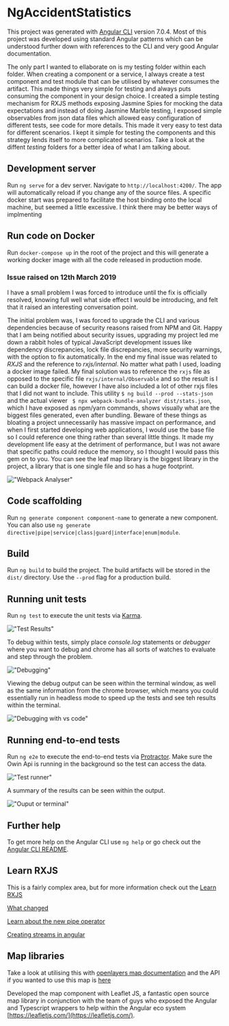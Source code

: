 # NgAccidentStatistics

This project was generated with [Angular CLI](https://cli.angular.io/) version 7.0.4. Most of this project was developed using standard Angular patterns which can be understood further down with references to the CLI and very good Angular documentation.

The only part I wanted to ellaborate on is my testing folder within each folder. When creating a component or a service, I always create a test component and test module that can be utilised by whatever consumes the artifact. This made things very simple for testing and always puts consuming the component in your design choice. I created a simple testing mechanism for RXJS methods exposing Jasmine Spies for mocking the data expectations and instead of doing Jasmine Marble testing, I exposed simple observables from json data files which allowed easy configuration of different tests, see code for more details. This made it very easy to test data for different scenarios. I kept it simple for testing the components and this strategy lends itself to more complicated scenarios. Take a look at the diffent *testing* folders for a better idea of what I am talking about.

## Development server

Run `ng serve` for a dev server. Navigate to `http://localhost:4200/`. The app will automatically reload if you change any of the source files. A specific docker start was prepared to facilitate the host binding onto the local machine, but seemed a little excessive. I think there may be better ways of implmenting  

## Run code on Docker

Run `docker-compose up` in the root of the project and this will generate a working docker image with all the code released in production mode.  

### Issue raised on 12th March 2019
I have a small problem I was forced to introduce until the fix is officially resolved, knowing full well what side effect I would be introducing, and felt that it raised an interesting conversation point. 

The initial problem was, I was forced to upgrade the CLI and various dependencies because of security reasons raised from NPM and Git. Happy that I am being notified about security issues, upgrading my project led me down a rabbit holes of typical JavaScript development issues like dependency discrepancies, lock file discrepancies, more security warnings, with the option to fix automatically. In the end my final issue was related to *RXJS* and the reference to *rxjs/internal*. No matter what path I used, loading a docker image failed. My final solution was to reference the `rxjs` file as opposed to the specific file `rxjs/internal/Observable` and so the result is I can build a docker file, however I have also included a lot of other rxjs files that I did not want to include. This utility `$ ng build --prod --stats-json` and the actual viewer ` $ npx webpack-bundle-analyzer dist/stats.json`, which I have exposed as npm/yarn commands, shows visually what are the biggest files generated, even after bundling. Beware of these things as bloating a project unnecessarily has massive impact on performance, and when I first started developing web applications, I would use the base file so I could reference one thing rather than several little things. It made my development life easy at the detriment of performance, but I was not aware that specific paths could reduce the memory, so I thought I would pass this gem on to you. You can see the leaf map library is the biggest library in the project, a library that is one single file and so has a huge footprint.

!["Webpack Analyser"](screenshots/StatisticsAnalysis.png)

## Code scaffolding

Run `ng generate component component-name` to generate a new component. You can also use `ng generate directive|pipe|service|class|guard|interface|enum|module`.

## Build

Run `ng build` to build the project. The build artifacts will be stored in the `dist/` directory. Use the `--prod` flag for a production build.

## Running unit tests

Run `ng test` to execute the unit tests via [Karma](https://karma-runner.github.io).

!["Test Results"](screenshots/TestResults.png)

To debug within tests, simply place *console.log* statements or *debugger* where you want to debug and chrome has all sorts of watches to evaluate and step through the problem.

!["Debugging"](screenshots/DebuggingKarmaWithChrome.png)

Viewing the debug output can be seen within the terminal window, as well as the same information from the chrome browser, which means you could essentially run in headless mode to speed up the tests and see teh results within the terminal.

!["Debugging with vs code"](screenshots/VSCodeDebugging.png)

## Running end-to-end tests

Run `ng e2e` to execute the end-to-end tests via [Protractor](http://www.protractortest.org/). Make sure the Owin Api is running in the background so the test can access the data.

!["Test runner"](screenshots/e2eTestRunner.png)

A summary of the results can be seen within the output.

!["Ouput or terminal"](screenshots/e2eTerminal.png)


## Further help

To get more help on the Angular CLI use `ng help` or go check out the [Angular CLI README](https://github.com/angular/angular-cli/blob/master/README.md).

## Learn RXJS

This is a fairly complex area, but for more information check out the 
[Learn RXJS](https://www.learnrxjs.io/)

[What changed](https://www.academind.com/learn/javascript/rxjs-6-what-changed/)

[Learn about the new pipe operator](https://github.com/ReactiveX/rxjs/blob/master/doc/pipeable-operators.md)

[Creating streams in angular](https://blog.angularindepth.com/the-extensive-guide-to-creating-streams-in-rxjs-aaa02baaff9a)

## Map libraries

Take a look at utilising this with [openlayers map documentation](https://openlayers.org/en/latest/apidoc/) and the API if you wanted to use this map is [here](https://github.com/openlayers/openlayers)

Developed the map component with Leaflet JS, a fantastic open source map library in conjunction with the team of guys who exposed the Angular and Typescript wrappers to help within the Angular eco system [https://leafletjs.com/](https://leafletjs.com/).
